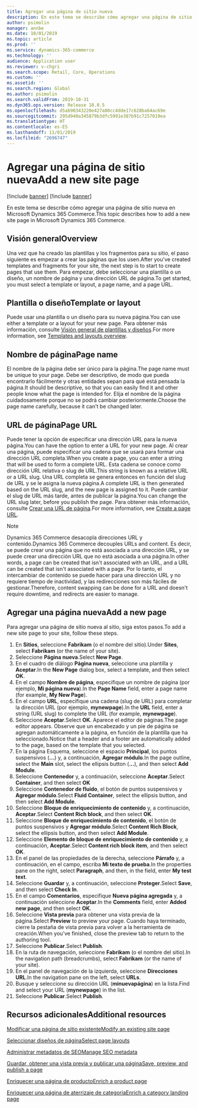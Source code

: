 ```yaml
---
title: Agregar una página de sitio nueva
description: En este tema se describe cómo agregar una página de sitio nueva en Microsoft Dynamics 365 Commerce.
author: psimolin
manager: annbe
ms.date: 10/01/2019
ms.topic: article
ms.prod: ''
ms.service: dynamics-365-commerce
ms.technology: ''
audience: Application user
ms.reviewer: v-chgri
ms.search.scope: Retail, Core, Operations
ms.custom: ''
ms.assetid: ''
ms.search.region: Global
ms.author: psimolin
ms.search.validFrom: 2019-10-31
ms.dyn365.ops.version: Release 10.0.5
ms.openlocfilehash: d5ab90343220e427a80cc4dde17c628ba64ac69e
ms.sourcegitcommit: 295d940a345879b3dfc5991e387b91c7257019ea
ms.translationtype: HT
ms.contentlocale: es-ES
ms.lasthandoff: 11/01/2019
ms.locfileid: "2696747"
---
```

# <a name="add-a-new-site-page"></a><span data-ttu-id="cb0fb-103">Agregar una página de sitio nueva</span><span class="sxs-lookup"><span data-stu-id="cb0fb-103">Add a new site page</span></span>

[!include [banner](includes/preview-banner.md)]
[!include [banner](includes/banner.md)]

<span data-ttu-id="cb0fb-104">En este tema se describe cómo agregar una página de sitio nueva en Microsoft Dynamics 365 Commerce.</span><span class="sxs-lookup"><span data-stu-id="cb0fb-104">This topic describes how to add a new site page in Microsoft Dynamics 365 Commerce.</span></span>

## <a name="overview"></a><span data-ttu-id="cb0fb-105">Visión general</span><span class="sxs-lookup"><span data-stu-id="cb0fb-105">Overview</span></span>

<span data-ttu-id="cb0fb-106">Una vez que ha creado las plantillas y los fragmentos para su sitio, el paso siguiente es empezar a crear las páginas que los usen.</span><span class="sxs-lookup"><span data-stu-id="cb0fb-106">After you've created templates and fragments for your site, the next step is to start to create pages that use them.</span></span> <span data-ttu-id="cb0fb-107">Para empezar, debe seleccionar una plantilla o un diseño, un nombre de página y una dirección URL de página.</span><span class="sxs-lookup"><span data-stu-id="cb0fb-107">To get started, you must select a template or layout, a page name, and a page URL.</span></span>

## <a name="template-or-layout"></a><span data-ttu-id="cb0fb-108">Plantilla o diseño</span><span class="sxs-lookup"><span data-stu-id="cb0fb-108">Template or layout</span></span>

<span data-ttu-id="cb0fb-109">Puede usar una plantilla o un diseño para su nueva página.</span><span class="sxs-lookup"><span data-stu-id="cb0fb-109">You can use either a template or a layout for your new page.</span></span> <span data-ttu-id="cb0fb-110">Para obtener más información, consulte [Visión general de plantillas y diseños](templates-layouts-overview.md).</span><span class="sxs-lookup"><span data-stu-id="cb0fb-110">For more information, see [Templates and layouts overview](templates-layouts-overview.md).</span></span>

## <a name="page-name"></a><span data-ttu-id="cb0fb-111">Nombre de página</span><span class="sxs-lookup"><span data-stu-id="cb0fb-111">Page name</span></span>

<span data-ttu-id="cb0fb-112">El nombre de la página debe ser único para la página.</span><span class="sxs-lookup"><span data-stu-id="cb0fb-112">The page name must be unique to your page.</span></span> <span data-ttu-id="cb0fb-113">Debe ser descriptivo, de modo que pueda encontrarlo fácilmente y otras entidades sepan para qué está pensada la página.</span><span class="sxs-lookup"><span data-stu-id="cb0fb-113">It should be descriptive, so that you can easily find it and other people know what the page is intended for.</span></span> <span data-ttu-id="cb0fb-114">Elija el nombre de la página cuidadosamente porque no se podrá cambiar posteriormente.</span><span class="sxs-lookup"><span data-stu-id="cb0fb-114">Choose the page name carefully, because it can't be changed later.</span></span>

## <a name="page-url"></a><span data-ttu-id="cb0fb-115">URL de página</span><span class="sxs-lookup"><span data-stu-id="cb0fb-115">Page URL</span></span>

<span data-ttu-id="cb0fb-116">Puede tener la opción de especificar una dirección URL para la nueva página.</span><span class="sxs-lookup"><span data-stu-id="cb0fb-116">You can have the option to enter a URL for your new page.</span></span> <span data-ttu-id="cb0fb-117">Al crear una página, puede especificar una cadena que se usará para formar una dirección URL completa.</span><span class="sxs-lookup"><span data-stu-id="cb0fb-117">When you create a page, you can enter a string that will be used to form a complete URL.</span></span> <span data-ttu-id="cb0fb-118">Esta cadena se conoce como dirección URL relativa o slug de URL.</span><span class="sxs-lookup"><span data-stu-id="cb0fb-118">This string is known as a relative URL or a URL slug.</span></span> <span data-ttu-id="cb0fb-119">Una URL completa se genera entonces en función del slug de URL y se le asigna la nueva página.</span><span class="sxs-lookup"><span data-stu-id="cb0fb-119">A complete URL is then generated based on the URL slug, and the new page is assigned to it.</span></span> <span data-ttu-id="cb0fb-120">Puede cambiar el slug de URL más tarde, antes de publicar la página.</span><span class="sxs-lookup"><span data-stu-id="cb0fb-120">You can change the URL slug later, before you publish the page.</span></span> <span data-ttu-id="cb0fb-121">Para obtener más información, consulte [Crear una URL de página](create-page-URL.md).</span><span class="sxs-lookup"><span data-stu-id="cb0fb-121">For more information, see [Create a page URL](create-page-URL.md).</span></span>

> [!NOTE]
> <span data-ttu-id="cb0fb-122">Dynamics 365 Commerce desacopla direcciones URL y contenido.</span><span class="sxs-lookup"><span data-stu-id="cb0fb-122">Dynamics 365 Commerce decouples URLs and content.</span></span> <span data-ttu-id="cb0fb-123">Es decir, se puede crear una página que no está asociada a una dirección URL, y se puede crear una dirección URL que no está asociada a una página.</span><span class="sxs-lookup"><span data-stu-id="cb0fb-123">In other words, a page can be created that isn't associated with an URL, and a URL can be created that isn't associated with a page.</span></span> <span data-ttu-id="cb0fb-124">Por lo tanto, el intercambiar de contenido se puede hacer para una dirección URL y no requiere tiempo de inactividad, y las redirecciones son más fáciles de gestionar.</span><span class="sxs-lookup"><span data-stu-id="cb0fb-124">Therefore, content swapping can be done for a URL and doesn't require downtime, and redirects are easier to manage.</span></span>

## <a name="add-a-new-page"></a><span data-ttu-id="cb0fb-125">Agregar una página nueva</span><span class="sxs-lookup"><span data-stu-id="cb0fb-125">Add a new page</span></span>

<span data-ttu-id="cb0fb-126">Para agregar una página de sitio nueva al sitio, siga estos pasos.</span><span class="sxs-lookup"><span data-stu-id="cb0fb-126">To add a new site page to your site, follow these steps.</span></span>

1. <span data-ttu-id="cb0fb-127">En **Sitios**, seleccione **Fabrikam** (o el nombre del sitio).</span><span class="sxs-lookup"><span data-stu-id="cb0fb-127">Under **Sites**, select **Fabrikam** (or the name of your site).</span></span>
1. <span data-ttu-id="cb0fb-128">Seleccione **Página nueva**.</span><span class="sxs-lookup"><span data-stu-id="cb0fb-128">Select **New Page**.</span></span>
1. <span data-ttu-id="cb0fb-129">En el cuadro de diálogo **Página nueva**, seleccione una plantilla y **Aceptar**.</span><span class="sxs-lookup"><span data-stu-id="cb0fb-129">In the **New Page** dialog box, select a template, and then select **OK**.</span></span>
1. <span data-ttu-id="cb0fb-130">En el campo **Nombre de página**, especifique un nombre de página (por ejemplo, **Mi página nueva**).</span><span class="sxs-lookup"><span data-stu-id="cb0fb-130">In the **Page Name** field, enter a page name (for example, **My New Page**).</span></span>
1. <span data-ttu-id="cb0fb-131">En el campo **URL**, especifique una cadena (slug de URL) para completar la dirección URL (por ejemplo, **mynewpage**).</span><span class="sxs-lookup"><span data-stu-id="cb0fb-131">In the **URL** field, enter a string (URL slug) to complete the URL (for example, **mynewpage**).</span></span>
1. <span data-ttu-id="cb0fb-132">Seleccione **Aceptar**.</span><span class="sxs-lookup"><span data-stu-id="cb0fb-132">Select **OK**.</span></span> <span data-ttu-id="cb0fb-133">Aparece el editor de páginas.</span><span class="sxs-lookup"><span data-stu-id="cb0fb-133">The page editor appears.</span></span> <span data-ttu-id="cb0fb-134">Observe que un encabezado y un pie de página se agregan automáticamente a la página, en función de la plantilla que ha seleccionado.</span><span class="sxs-lookup"><span data-stu-id="cb0fb-134">Notice that a header and a footer are automatically added to the page, based on the template that you selected.</span></span>
1. <span data-ttu-id="cb0fb-135">En la página Esquema, seleccione el espacio **Principal**, los puntos suspensivos (**...**) y, a continuación, **Agregar módulo**.</span><span class="sxs-lookup"><span data-stu-id="cb0fb-135">In the page outline, select the **Main** slot, select the ellipsis button (**...**), and then select **Add Module**.</span></span>
1. <span data-ttu-id="cb0fb-136">Seleccione **Contenedor** y, a continuación, seleccione **Aceptar**.</span><span class="sxs-lookup"><span data-stu-id="cb0fb-136">Select **Container**, and then select **OK**</span></span>
1. <span data-ttu-id="cb0fb-137">Seleccione **Contenedor de fluido**, el botón de puntos suspensivos y **Agregar módulo**.</span><span class="sxs-lookup"><span data-stu-id="cb0fb-137">Select **Fluid Container**, select the ellipsis button, and then select **Add Module**.</span></span>
1. <span data-ttu-id="cb0fb-138">Seleccione **Bloque de enriquecimiento de contenido** y, a continuación, **Aceptar**.</span><span class="sxs-lookup"><span data-stu-id="cb0fb-138">Select **Content Rich block**, and then select **OK**.</span></span>
1. <span data-ttu-id="cb0fb-139">Seleccione **Bloque de enriquecimiento de contenido**, el botón de puntos suspensivos y **Agregar módulo**.</span><span class="sxs-lookup"><span data-stu-id="cb0fb-139">Select **Content Rich Block**, select the ellipsis button, and then select **Add Module**.</span></span>
1. <span data-ttu-id="cb0fb-140">Seleccione **Elemento de bloque de enriquecimiento de contenido** y, a continuación, **Aceptar**.</span><span class="sxs-lookup"><span data-stu-id="cb0fb-140">Select **Content rich block item**, and then select **OK**.</span></span>
1. <span data-ttu-id="cb0fb-141">En el panel de las propiedades de la derecha, seleccione **Párrafo** y, a continuación, en el campo, escriba **Mi texto de prueba**.</span><span class="sxs-lookup"><span data-stu-id="cb0fb-141">In the properties pane on the right, select **Paragraph**, and then, in the field, enter **My test text**.</span></span>
1. <span data-ttu-id="cb0fb-142">Seleccione **Guardar** y, a continuación, seleccione **Proteger**.</span><span class="sxs-lookup"><span data-stu-id="cb0fb-142">Select **Save**, and then select **Check In**.</span></span>
1. <span data-ttu-id="cb0fb-143">En el campo **Comentarios**, especifique **Nueva página agregada** y, a continuación seleccione **Aceptar**.</span><span class="sxs-lookup"><span data-stu-id="cb0fb-143">In the **Comments** field, enter **Added new page**, and then select **OK**.</span></span>
1. <span data-ttu-id="cb0fb-144">Seleccione **Vista previa** para obtener una vista previa de la página.</span><span class="sxs-lookup"><span data-stu-id="cb0fb-144">Select **Preview** to preview your page.</span></span> <span data-ttu-id="cb0fb-145">Cuando haya terminado, cierre la pestaña de vista previa para volver a la herramienta de creación.</span><span class="sxs-lookup"><span data-stu-id="cb0fb-145">When you've finished, close the preview tab to return to the authoring tool.</span></span>
1. <span data-ttu-id="cb0fb-146">Seleccione **Publicar**.</span><span class="sxs-lookup"><span data-stu-id="cb0fb-146">Select **Publish**.</span></span>
1. <span data-ttu-id="cb0fb-147">En la ruta de navegación, seleccione **Fabrikam** (o el nombre del sitio).</span><span class="sxs-lookup"><span data-stu-id="cb0fb-147">In the navigation path (breadcrumbs), select **Fabrikam** (or the name of your site).</span></span>
1. <span data-ttu-id="cb0fb-148">En el panel de navegación de la izquierda, seleccione **Direcciones URL**.</span><span class="sxs-lookup"><span data-stu-id="cb0fb-148">In the navigation pane on the left, select **URLs**.</span></span>
1. <span data-ttu-id="cb0fb-149">Busque y seleccione su dirección URL (**minuevapágina**) en la lista.</span><span class="sxs-lookup"><span data-stu-id="cb0fb-149">Find and select your URL (**mynewpage**) in the list.</span></span>
1. <span data-ttu-id="cb0fb-150">Seleccione **Publicar**.</span><span class="sxs-lookup"><span data-stu-id="cb0fb-150">Select **Publish**.</span></span>

## <a name="additional-resources"></a><span data-ttu-id="cb0fb-151">Recursos adicionales</span><span class="sxs-lookup"><span data-stu-id="cb0fb-151">Additional resources</span></span>

[<span data-ttu-id="cb0fb-152">Modificar una página de sitio existente</span><span class="sxs-lookup"><span data-stu-id="cb0fb-152">Modify an existing site page</span></span>](modify-existing-page.md)

[<span data-ttu-id="cb0fb-153">Seleccionar diseños de página</span><span class="sxs-lookup"><span data-stu-id="cb0fb-153">Select page layouts</span></span>](select-page-layouts.md)

[<span data-ttu-id="cb0fb-154">Administrar metadatos de SEO</span><span class="sxs-lookup"><span data-stu-id="cb0fb-154">Manage SEO metadata</span></span>](manage-seo-metadata.md)

[<span data-ttu-id="cb0fb-155">Guardar, obtener una vista previa y publicar una página</span><span class="sxs-lookup"><span data-stu-id="cb0fb-155">Save, preview, and publish a page</span></span>](save-preview-publish-page.md)

[<span data-ttu-id="cb0fb-156">Enriquecer una página de producto</span><span class="sxs-lookup"><span data-stu-id="cb0fb-156">Enrich a product page</span></span>](enrich-product-page.md)

[<span data-ttu-id="cb0fb-157">Enriquecer una página de aterrizaje de categoría</span><span class="sxs-lookup"><span data-stu-id="cb0fb-157">Enrich a category landing page</span></span>](enrich-category-page.md)

